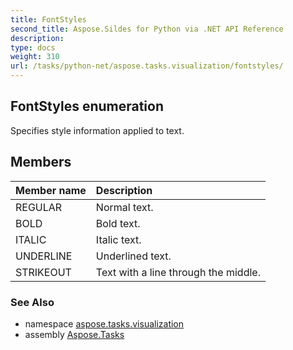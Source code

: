 ```yaml
---
title: FontStyles
second_title: Aspose.Sildes for Python via .NET API Reference
description: 
type: docs
weight: 310
url: /tasks/python-net/aspose.tasks.visualization/fontstyles/
---
```


## FontStyles enumeration

Specifies style information applied to text.

## Members
| Member name | Description |
| :- | :- |
|REGULAR|Normal text.|
|BOLD|Bold text.|
|ITALIC|Italic text.|
|UNDERLINE|Underlined text.|
|STRIKEOUT|Text with a line through the middle.|

### See Also

* namespace [aspose.tasks.visualization](/tasks/python-net/aspose.tasks.visualization/)
* assembly [Aspose.Tasks](/tasks/python-net/)

